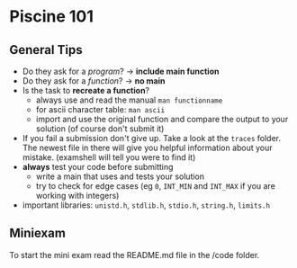 # Piscine 101

## General Tips

* Do they ask for a *program*? -> **include main function**
* Do they ask for a *function*? -> **no main**
* Is the task to **recreate a function**?
	* always use and read the manual 	`man functionname`
	* for ascii character table: `man ascii`
	* import and use the original function and compare the output to your solution (of course don't submit it)
* If you fail a submission don't give up. Take a look at the `traces` folder. The newest file in there will give you helpful information about your mistake. (examshell will tell you were to find it)
* **always** test your code before submitting
	* write a main that uses and tests your solution
	* try to check for edge cases
	(eg `0`, `INT_MIN` and `INT_MAX` if you are working with integers)
* important libraries: `unistd.h`, `stdlib.h`, `stdio.h`, `string.h`, `limits.h`

## Miniexam
To start the mini exam read the README.md file in the /code folder.


